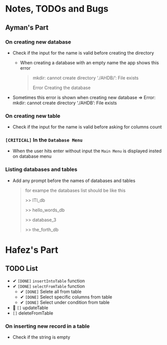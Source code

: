 # Notes, TODOs and Bugs

## Ayman's Part

### On creating new database
- Check if the input for the name is valid before creating the directory
    - When creating a database with an empty name the app shows this error
      > mkdir: cannot create directory ‘./AHDB/’: File exists
      >
      > Error Creating the database

- Sometimes this error is shown when creating new database
  => Error: mkdir: cannot create directory ‘./AHDB’: File exists

### On creating new table
- Check if the input for the name is valid before asking for columns count

### `[CRITICAL]` In the `Database Menu`
- When the user hits enter without input the `Main Menu` is displayed insted on database menu

### Listing databases and tables
- Add any prompt before the names of databases and tables
    > for exampe the databases list should be like this
    >
    > \>> ITI_db
    >
    > \>> hello_words_db
    >
    > \>> database_3
    >
    > \>> the_forth_db


# Hafez's Part

## TODO List
- ✔ `[DONE]` `insertIntoTable` function
- ✔ `[DONE]` `selectFromTable` function
    - ✔ `[DONE]` Selete all from table
    - ✔ `[DONE]` Select specific columns from table
    - ✔ `[DONE]` Select under condition from table
- 📌 `[]` updateTable
- `[]` deleteFromTable

### On inserting new record in a table
- Check if the string is empty
